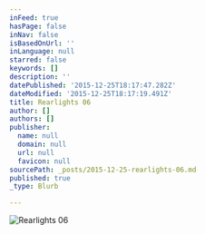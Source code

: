 ```yaml
---
inFeed: true
hasPage: false
inNav: false
isBasedOnUrl: ''
inLanguage: null
starred: false
keywords: []
description: ''
datePublished: '2015-12-25T18:17:47.282Z'
dateModified: '2015-12-25T18:17:19.491Z'
title: Rearlights 06
author: []
authors: []
publisher:
  name: null
  domain: null
  url: null
  favicon: null
sourcePath: _posts/2015-12-25-rearlights-06.md
published: true
_type: Blurb

---
```

![Rearlights 06](https://the-grid-user-content.s3-us-west-2.amazonaws.com/f5b9416d-5f63-46b1-9124-14ee908fcf47.jpg)